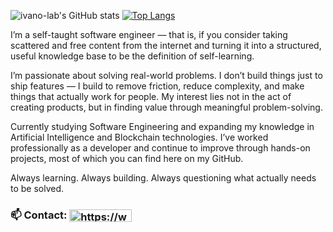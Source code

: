 ![ivano-lab's GitHub stats](https://github-readme-stats.vercel.app/api?username=ivano-lab&show_icons=true&theme=radical) [![Top Langs](https://github-readme-stats.vercel.app/api/top-langs/?username=ivano-lab&layout=compact&langs_count=8&theme=synthwave)](https://github.com/anuraghazra/github-readme-stats)

I’m a self-taught software engineer — that is, if you consider taking scattered and free content from the internet and turning it into a structured, useful knowledge base to be the definition of self-learning.

I’m passionate about solving real-world problems. I don’t build things just to ship features — I build to remove friction, reduce complexity, and make things that actually work for people. My interest lies not in the act of creating products, but in finding value through meaningful problem-solving.

Currently studying Software Engineering and expanding my knowledge in Artificial Intelligence and Blockchain technologies. I’ve worked professionally as a developer and continue to improve through hands-on projects, most of which you can find here on my GitHub.

Always learning. Always building. Always questioning what actually needs to be solved.

### 📫 Contact: <a href="https://www.linkedin.com/in/%C3%ADvano-da-silva-cruz-fontes-509b79152" target="_blank"><img align="center" src="https://cdn.svgporn.com/logos/linkedin.svg" alt="https://www.linkedin.com/in/%C3%ADvano-da-silva-cruz-fontes-509b79152" height="20" width="100" /></a>
